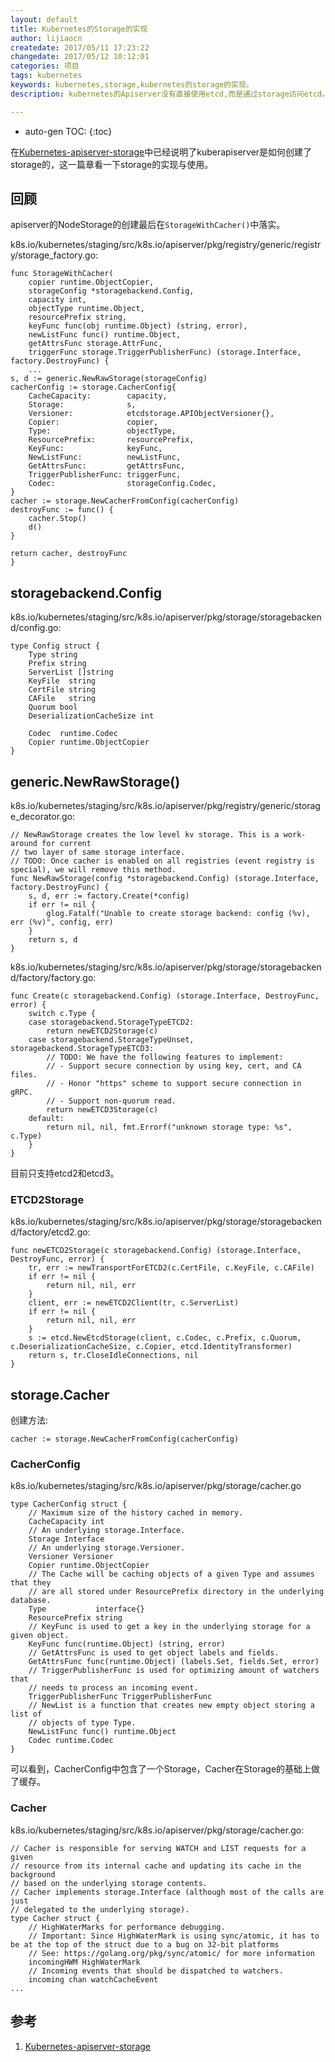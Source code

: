 ```yaml
---
layout: default
title: Kubernetes的Storage的实现
author: lijiaocn
createdate: 2017/05/11 17:23:22
changedate: 2017/05/12 10:12:01
categories: 项目
tags: kubernetes
keywords: kubernetes,storage,kubernetes的storage的实现。
description: kubernetes的Apiserver没有直接使用etcd,而是通过storage访问etcd。

---
```


* auto-gen TOC:
{:toc}

在[Kubernetes-apiserver-storage][1]中已经说明了kuberapiserver是如何创建了storage的，这一篇章看一下storage的实现与使用。

## 回顾

apiserver的NodeStorage的创建最后在`StorageWithCacher()`中落实。

k8s.io/kubernetes/staging/src/k8s.io/apiserver/pkg/registry/generic/registry/storage_factory.go:

	func StorageWithCacher(
		copier runtime.ObjectCopier,
		storageConfig *storagebackend.Config,
		capacity int,
		objectType runtime.Object,
		resourcePrefix string,
		keyFunc func(obj runtime.Object) (string, error),
		newListFunc func() runtime.Object,
		getAttrsFunc storage.AttrFunc,
		triggerFunc storage.TriggerPublisherFunc) (storage.Interface, factory.DestroyFunc) {
		...
	s, d := generic.NewRawStorage(storageConfig)
	cacherConfig := storage.CacherConfig{
		CacheCapacity:        capacity,
		Storage:              s,
		Versioner:            etcdstorage.APIObjectVersioner{},
		Copier:               copier,
		Type:                 objectType,
		ResourcePrefix:       resourcePrefix,
		KeyFunc:              keyFunc,
		NewListFunc:          newListFunc,
		GetAttrsFunc:         getAttrsFunc,
		TriggerPublisherFunc: triggerFunc,
		Codec:                storageConfig.Codec,
	}
	cacher := storage.NewCacherFromConfig(cacherConfig)
	destroyFunc := func() {
		cacher.Stop()
		d()
	}
	
	return cacher, destroyFunc
	}

## storagebackend.Config

k8s.io/kubernetes/staging/src/k8s.io/apiserver/pkg/storage/storagebackend/config.go:

	type Config struct {
		Type string
		Prefix string
		ServerList []string
		KeyFile  string
		CertFile string
		CAFile   string
		Quorum bool
		DeserializationCacheSize int
		
		Codec  runtime.Codec
		Copier runtime.ObjectCopier
	}

## generic.NewRawStorage()

k8s.io/kubernetes/staging/src/k8s.io/apiserver/pkg/registry/generic/storage_decorator.go:

	// NewRawStorage creates the low level kv storage. This is a work-around for current
	// two layer of same storage interface.
	// TODO: Once cacher is enabled on all registries (event registry is special), we will remove this method.
	func NewRawStorage(config *storagebackend.Config) (storage.Interface, factory.DestroyFunc) {
		s, d, err := factory.Create(*config)
		if err != nil {
			glog.Fatalf("Unable to create storage backend: config (%v), err (%v)", config, err)
		}
		return s, d
	}

k8s.io/kubernetes/staging/src/k8s.io/apiserver/pkg/storage/storagebackend/factory/factory.go:

	func Create(c storagebackend.Config) (storage.Interface, DestroyFunc, error) {
		switch c.Type {
		case storagebackend.StorageTypeETCD2:
			return newETCD2Storage(c)
		case storagebackend.StorageTypeUnset, storagebackend.StorageTypeETCD3:
			// TODO: We have the following features to implement:
			// - Support secure connection by using key, cert, and CA files.
			// - Honor "https" scheme to support secure connection in gRPC.
			// - Support non-quorum read.
			return newETCD3Storage(c)
		default:
			return nil, nil, fmt.Errorf("unknown storage type: %s", c.Type)
		}
	}

目前只支持etcd2和etcd3。

### ETCD2Storage

k8s.io/kubernetes/staging/src/k8s.io/apiserver/pkg/storage/storagebackend/factory/etcd2.go:

	func newETCD2Storage(c storagebackend.Config) (storage.Interface, DestroyFunc, error) {
		tr, err := newTransportForETCD2(c.CertFile, c.KeyFile, c.CAFile)
		if err != nil {
			return nil, nil, err
		}
		client, err := newETCD2Client(tr, c.ServerList)
		if err != nil {
			return nil, nil, err
		}
		s := etcd.NewEtcdStorage(client, c.Codec, c.Prefix, c.Quorum, c.DeserializationCacheSize, c.Copier, etcd.IdentityTransformer)
		return s, tr.CloseIdleConnections, nil
	}

## storage.Cacher

创建方法:

	cacher := storage.NewCacherFromConfig(cacherConfig)

### CacherConfig

k8s.io/kubernetes/staging/src/k8s.io/apiserver/pkg/storage/cacher.go

	type CacherConfig struct {
		// Maximum size of the history cached in memory.
		CacheCapacity int
		// An underlying storage.Interface.
		Storage Interface
		// An underlying storage.Versioner.
		Versioner Versioner
		Copier runtime.ObjectCopier
		// The Cache will be caching objects of a given Type and assumes that they
		// are all stored under ResourcePrefix directory in the underlying database.
		Type           interface{}
		ResourcePrefix string
		// KeyFunc is used to get a key in the underlying storage for a given object.
		KeyFunc func(runtime.Object) (string, error)
		// GetAttrsFunc is used to get object labels and fields.
		GetAttrsFunc func(runtime.Object) (labels.Set, fields.Set, error)
		// TriggerPublisherFunc is used for optimizing amount of watchers that
		// needs to process an incoming event.
		TriggerPublisherFunc TriggerPublisherFunc
		// NewList is a function that creates new empty object storing a list of
		// objects of type Type.
		NewListFunc func() runtime.Object
		Codec runtime.Codec
	}

可以看到，CacherConfig中包含了一个Storage，Cacher在Storage的基础上做了缓存。

### Cacher

k8s.io/kubernetes/staging/src/k8s.io/apiserver/pkg/storage/cacher.go:

	// Cacher is responsible for serving WATCH and LIST requests for a given
	// resource from its internal cache and updating its cache in the background
	// based on the underlying storage contents.
	// Cacher implements storage.Interface (although most of the calls are just
	// delegated to the underlying storage).
	type Cacher struct {
		// HighWaterMarks for performance debugging.
		// Important: Since HighWaterMark is using sync/atomic, it has to be at the top of the struct due to a bug on 32-bit platforms
		// See: https://golang.org/pkg/sync/atomic/ for more information
		incomingHWM HighWaterMark
		// Incoming events that should be dispatched to watchers.
		incoming chan watchCacheEvent
	...

## 参考

1. [Kubernetes-apiserver-storage][1]

[1]: http://www.lijiaocn.com/2017/05/10/Kubernetes-apiserver-storage.html  "Kubernetes-apiserver-storage" 
